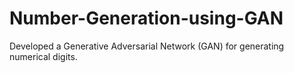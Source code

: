 # Number-Generation-using-GAN
Developed a Generative Adversarial Network (GAN) for generating numerical digits. 
